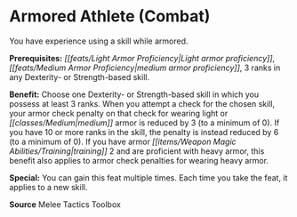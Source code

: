 ﻿---
cssclass: [feats]

---
# Armored Athlete (Combat)

You have experience using a skill while armored.

**Prerequisites:** _[[feats/Light Armor Proficiency|Light armor proficiency]]_, _[[feats/Medium Armor Proficiency|medium armor proficiency]]_, 3 ranks in any Dexterity- or Strength-based skill.

**Benefit:** Choose one Dexterity- or Strength-based skill in which you possess at least 3 ranks. When you attempt a check for the chosen skill, your armor check penalty on that check for wearing light or _[[classes/Medium|medium]]_ armor is reduced by 3 (to a minimum of 0). If you have 10 or more ranks in the skill, the penalty is instead reduced by 6 (to a minimum of 0). If you have armor _[[items/Weapon Magic Abilities/Training|training]]_ 2 and are proficient with heavy armor, this benefit also applies to armor check penalties for wearing heavy armor.

**Special:** You can gain this feat multiple times. Each time you take the feat, it applies to a new skill.

**Source** Melee Tactics Toolbox